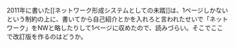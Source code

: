 
2011年に書いた[[ネットワーク形成システムとしての未踏]]は、1ページしかないという制約の上に、書いてから自己紹介とかを入れろと言われたせいで「ネットワーク」をNWと略したりして1ページに収めたので、読みづらい。そこでここで改訂版を作るのはどうか。
